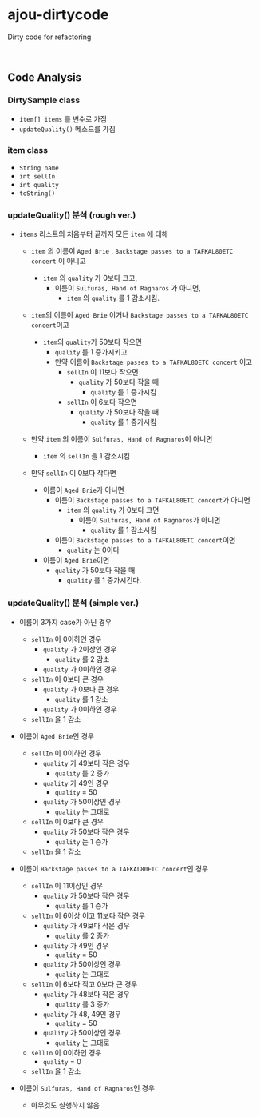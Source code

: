 # ajou-dirtycode
Dirty code for refactoring

<br>

## Code Analysis

### DirtySample class 

-  `item[] items` 를 변수로 가짐
- `updateQuality()` 메소드를 가짐 

### item class

- `String name`
- `int sellIn`
- `int quality`
- `toString()`

### updateQuality() 분석 (rough ver.)

  - `items` 리스트의 처음부터 끝까지 모든 `item` 에 대해
    - `item` 의 이름이 `Aged Brie` , `Backstage passes to a TAFKAL80ETC concert` 이 아니고
        - `item` 의 `quality` 가 0보다 크고,
            - 이름이 `Sulfuras, Hand of Ragnaros` 가 아니면,
                - `item` 의 `quality` 를 1 감소시킴.
    - `item`의 이름이  `Aged Brie` 이거나 `Backstage passes to a TAFKAL80ETC concert`이고
        - `item`의 `quality`가 50보다 작으면
            - `quality` 를 1 증가시키고
            - 만약 이름이 `Backstage passes to a TAFKAL80ETC concert` 이고
                - `sellIn` 이 11보다 작으면
                    - `quality` 가 50보다 작을 때
                        - `quality` 를 1 증가시킴
                - `sellIn` 이 6보다 작으면
                    - `quality` 가 50보다 작을 때
                        - `quality` 를 1 증가시킴        
        
    - 만약 `item` 의 이름이 `Sulfuras, Hand of Ragnaros`이 아니면
        - `item` 의 `sellIn` 을 1 감소시킴            
    
    - 만약 `sellIn` 이 0보다 작다면
        - 이름이 `Aged Brie`가 아니면
            - 이름이 `Backstage passes to a TAFKAL80ETC concert`가 아니면
                - `item` 의 `quality` 가 0보다 크면
                    - 이름이 `Sulfuras, Hand of Ragnaros`가 아니면
                        - `quality` 를 1 감소시킴
            - 이름이 `Backstage passes to a TAFKAL80ETC concert`이면
                - `quality` 는 0이다
        - 이름이 `Aged Brie`이면
            - `quality` 가 50보다 작을 때
                - `quality` 를 1 증가시킨다. 
                

### updateQuality() 분석 (simple ver.)

- 이름이 3가지 case가 아닌 경우
     - `sellIn` 이 0이하인 경우
          - `quality` 가 2이상인 경우
              - `quality` 를 2 감소
          - `quality` 가 0이하인 경우
     - `sellIn` 이 0보다 큰 경우
          - `quality` 가 0보다 큰 경우
              - `quality` 를 1 감소
          - `quality` 가 0이하인 경우
     - `sellIn` 을 1 감소
- 이름이 `Aged Brie`인 경우
     - `sellIn` 이 0이하인 경우
          - `quality` 가 49보다 작은 경우 
              - `quality` 를 2 증가
          - `quality` 가 49인 경우
              - `quality`  = 50
          - `quality` 가 50이상인 경우
              - `quality` 는 그대로
     - `sellIn` 이 0보다 큰 경우
          - `quality` 가 50보다 작은 경우
              - `quality` 는 1 증가
     - `sellIn` 을 1 감소
- 이름이 `Backstage passes to a TAFKAL80ETC concert`인 경우
     - `sellIn` 이 11이상인 경우
          - `quality` 가 50보다 작은 경우
              - `quality` 를 1 증가
     - `sellIn` 이 6이상 이고 11보다 작은 경우
          - `quality` 가 49보다 작은 경우
              - `quality` 를 2 증가
          - `quality` 가 49인 경우 
              - `quality` = 50
          - `quality` 가 50이상인 경우
              - `quality` 는 그대로
     - `sellIn` 이 6보다 작고 0보다 큰 경우
          - `quality` 가 48보다 작은 경우
              - `quality` 를 3 증가
          - `quality` 가 48, 49인 경우
              - `quality`  = 50
          - `quality` 가 50이상인 경우
              - `quality` 는 그대로
     - `sellIn` 이 0이하인 경우 
          - `quality`  = 0 
     - `sellIn` 을 1 감소

- 이름이 `Sulfuras, Hand of Ragnaros`인 경우 
     - 아무것도 실행하지 않음
